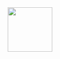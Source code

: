 <div style="text-align: center; max-width:400px; margin:0 auto;">
  <div style="display: inline-block;">
<img    width="100"
      height="100" src="https://cdn.byronpolley.com/octopus.svg"/>
  </div>
</div>
